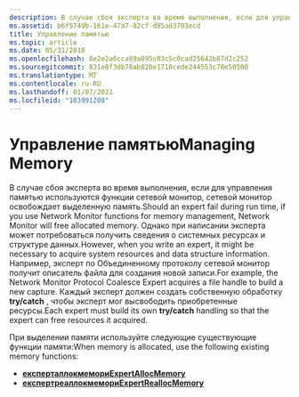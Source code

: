 ```yaml
---
description: В случае сбоя эксперта во время выполнения, если для управления памятью используются функции сетевой монитор, сетевой монитор освобождает выделенную память.
ms.assetid: b6f5749b-161e-47a7-82cf-d85ad3703ecd
title: Управление памятью
ms.topic: article
ms.date: 05/31/2018
ms.openlocfilehash: 8e2e2a6cca89a095c03c5c0cad25642b87d2c252
ms.sourcegitcommit: 831e8f3db78ab820e1710cede244553c70e50500
ms.translationtype: MT
ms.contentlocale: ru-RU
ms.lasthandoff: 01/07/2021
ms.locfileid: "103991208"
---
```

# <a name="managing-memory"></a><span data-ttu-id="e1472-103">Управление памятью</span><span class="sxs-lookup"><span data-stu-id="e1472-103">Managing Memory</span></span>

<span data-ttu-id="e1472-104">В случае сбоя эксперта во время выполнения, если для управления памятью используются функции сетевой монитор, сетевой монитор освобождает выделенную память.</span><span class="sxs-lookup"><span data-stu-id="e1472-104">Should an expert fail during run time, if you use Network Monitor functions for memory management, Network Monitor will free allocated memory.</span></span> <span data-ttu-id="e1472-105">Однако при написании эксперта может потребоваться получить сведения о системных ресурсах и структуре данных.</span><span class="sxs-lookup"><span data-stu-id="e1472-105">However, when you write an expert, it might be necessary to acquire system resources and data structure information.</span></span> <span data-ttu-id="e1472-106">Например, эксперт по Объединенному протоколу сетевой монитор получит описатель файла для создания новой записи.</span><span class="sxs-lookup"><span data-stu-id="e1472-106">For example, the Network Monitor Protocol Coalesce Expert acquires a file handle to build a new capture.</span></span> <span data-ttu-id="e1472-107">Каждый эксперт должен создать собственную обработку **try/catch** , чтобы эксперт мог высвободить приобретенные ресурсы.</span><span class="sxs-lookup"><span data-stu-id="e1472-107">Each expert must build its own **try/catch** handling so that the expert can free resources it acquired.</span></span>

<span data-ttu-id="e1472-108">При выделении памяти используйте следующие существующие функции памяти:</span><span class="sxs-lookup"><span data-stu-id="e1472-108">When memory is allocated, use the following existing memory functions:</span></span>

-   [<span data-ttu-id="e1472-109">**експерталлокмемори**</span><span class="sxs-lookup"><span data-stu-id="e1472-109">**ExpertAllocMemory**</span></span>](expertallocmemory.md)
-   [<span data-ttu-id="e1472-110">**експертреаллокмемори**</span><span class="sxs-lookup"><span data-stu-id="e1472-110">**ExpertReallocMemory**</span></span>](expertreallocmemory.md)

 

 




